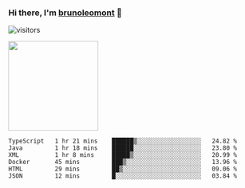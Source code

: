 ### Hi there, I'm [brunoleomont](https://www.linkedin.com/in/brunoleomont/) 👋

![visitors](https://visitor-badge.glitch.me/badge?page_id=page.id)

<img height="180em" src="https://github-readme-stats.vercel.app/api?username=brunoleomont&show_icons=true&hide_border=true&&count_private=true&include_all_commits=true" />

<!--START_SECTION:waka-->

```text
TypeScript   1 hr 21 mins    ██████▒░░░░░░░░░░░░░░░░░░   24.82 %
Java         1 hr 18 mins    ██████░░░░░░░░░░░░░░░░░░░   23.80 %
XML          1 hr 8 mins     █████▒░░░░░░░░░░░░░░░░░░░   20.99 %
Docker       45 mins         ███▒░░░░░░░░░░░░░░░░░░░░░   13.96 %
HTML         29 mins         ██▒░░░░░░░░░░░░░░░░░░░░░░   09.06 %
JSON         12 mins         █░░░░░░░░░░░░░░░░░░░░░░░░   03.84 %
```

<!--END_SECTION:waka-->

<!--
**brunoleomont/brunoleomont** is a ✨ _special_ ✨ repository because its `README.md` (this file) appears on your GitHub profile.

Here are some ideas to get you started:

- 🔭 I’m currently working on ...
- 🌱 I’m currently learning ...
- 👯 I’m looking to collaborate on ...
- 🤔 I’m looking for help with ...
- 💬 Ask me about ...
- 📫 How to reach me: ...
- 😄 Pronouns: ...
- ⚡ Fun fact: ...
-->
